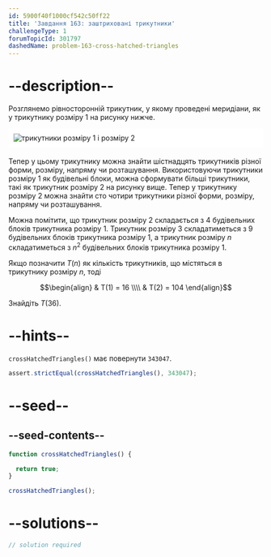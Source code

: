 ```yaml
---
id: 5900f40f1000cf542c50ff22
title: 'Завдання 163: заштриховані трикутники'
challengeType: 1
forumTopicId: 301797
dashedName: problem-163-cross-hatched-triangles
---
```


# --description--

Розглянемо рівносторонній трикутник, у якому проведені меридіани, як у трикутнику розміру 1 на рисунку нижче.

<img alt="трикутники розміру 1 і розміру 2" src="https://cdn.freecodecamp.org/curriculum/project-euler/cross-hatched-triangles.gif" style="background-color: white; padding: 10px; display: block; margin-right: auto; margin-left: auto; margin-bottom: 1.2rem;" />

Тепер у цьому трикутнику можна знайти шістнадцять трикутників різної форми, розміру, напряму чи розташування. Використовуючи трикутники розміру 1 як будівельні блоки, можна сформувати більші трикутники, такі як трикутник розміру 2 на рисунку вище. Тепер у трикутнику розміру 2 можна знайти сто чотири трикутники різної форми, розміру, напряму чи розташування.

Можна помітити, що трикутник розміру 2 складається з 4 будівельних блоків трикутника розміру 1. Трикутник розміру 3 складатиметься з 9 будівельних блоків трикутника розміру 1, а трикутник розміру $n$ складатиметься з $n^2$ будівельних блоків трикутника розміру 1.

Якщо позначити $T(n)$ як кількість трикутників, що містяться в трикутнику розміру $n$, тоді

$$\begin{align}   & T(1) = 16 \\\\
  & T(2) = 104 \end{align}$$

Знайдіть $T(36)$.

# --hints--

`crossHatchedTriangles()` має повернути `343047`.

```js
assert.strictEqual(crossHatchedTriangles(), 343047);
```

# --seed--

## --seed-contents--

```js
function crossHatchedTriangles() {

  return true;
}

crossHatchedTriangles();
```

# --solutions--

```js
// solution required
```
